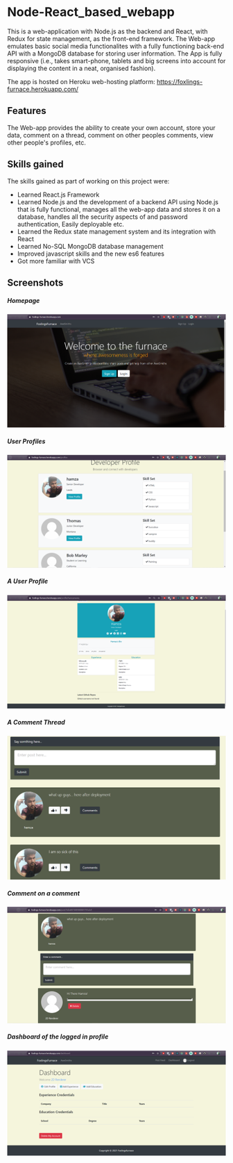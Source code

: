 # Node-React_based_webapp

This is a web-application with Node.js as the backend and React, with Redux for state management, as the front-end framework. The Web-app emulates basic social media functionalites
with a fully functioning back-end API with a MongoDB database for storing user information. The App is fully responsive (i.e., takes smart-phone, tablets and big screens into 
account for displaying the content in a neat, organised fashion).

The app is hosted on Heroku web-hosting platform: https://foxlings-furnace.herokuapp.com/

## Features

The Web-app provides the ability to create your own account, store your data, comment on a thread, comment on other peoples comments, view other people's profiles, etc.

## Skills gained

The skills gained as part of working on this project were:

<ul>
  <li>Learned React.js Framework</li>
  <li>Learned Node.js and the development of a backend API using Node.js that is fully functional, manages all the web-app data and stores it on a database, handles all the security aspects of and password authentication, Easily deployable etc.</li>
  <li>Learned the Redux state management system and its integration with React</li>
  <li>Learned No-SQL MongoDB database management</li>
  <li>Improved javascript skills and the new es6 features</li>
  <li>Got more familiar with VCS</li>
</ul>

## Screenshots

<h5>Homepage</h5>
<img src="https://github.com/Doctor-Foxling/Node-React_based_webapp/blob/master/Readme/Homepage.PNG">

<h5>User Profiles</h5>
<img src="https://github.com/Doctor-Foxling/Node-React_based_webapp/blob/master/Readme/Developer%20Profiles.PNG">
<h5>A User Profile</h5>
<img src="https://github.com/Doctor-Foxling/Node-React_based_webapp/blob/master/Readme/Developer_profile_1.PNG">
<h5>A Comment Thread</h5>
<img src="https://github.com/Doctor-Foxling/Node-React_based_webapp/blob/master/Readme/Comment_Thread.PNG">
<h5>Comment on a comment</h5>
<img src="https://github.com/Doctor-Foxling/Node-React_based_webapp/blob/master/Readme/Comment_Thread1.PNG">
<h5>Dashboard of the logged in profile</h5>
<img src="https://github.com/Doctor-Foxling/Node-React_based_webapp/blob/master/Readme/Dashboard.PNG">



